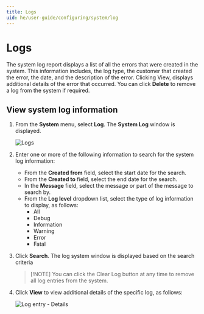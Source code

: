 ```yaml
---
title: Logs
uid: he/user-guide/configuring/system/log
---
```


# Logs

The system log report displays a list of all the errors that were created in the system. This information includes, the log type, the customer that created the error, the date, and the description of the error. Clicking View, displays additional details of the error that occurred. You can click **Delete** to remove a log from the system if required.

## View system log information

1. From the **System** menu, select **Log**. The **System Log** window is displayed.
    
    ![Logs](_static/log/log.png)

2. Enter one or more of the following information to search for the system log information:
    
    * From the **Created from** field, select the start date for the search.
    * From the **Created to** field, select the end date for the search.
    * In the **Message** field, select the message or part of the message to search by.
    * From the **Log level** dropdown list, select the type of log information to display, as follows: 
      * All
      * Debug
      * Information
      * Warning
      * Error
      * Fatal
3. Click **Search**. The log system window is displayed based on the search criteria
    
    > [!NOTE] You can click the Clear Log button at any time to remove all log entries from the system.

4. Click **View** to view additional details of the specific log, as follows:
    
    ![Log entry - Details](_static/log/log-details.jpg)